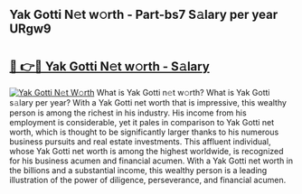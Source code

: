 ## Yak Gotti N𝚎t w𝚘rth - Part-bs7 S𝚊lary per year URgw9

# <h2><a href="http://gc1iehg.nevu.top/?p=Yak+Gotti">🔗 👉🔴 Yak Gotti N𝚎t w𝚘rth - S𝚊lary</a></h2>

[![Yak Gotti N𝚎t W𝚘rth](https://i.imgur.com/Oavwk0R.jpeg)](http://gc1iehg.nevu.top/?p=Yak+Gotti)
What is Yak Gotti n𝚎t w𝚘rth? What is Yak Gotti s𝚊lary per year?
With a Yak Gotti net worth that is impressive, this wealthy person is among the richest in his industry. His income from his employment is considerable, yet it pales in comparison to Yak Gotti net worth, which is thought to be significantly larger thanks to his numerous business pursuits and real estate investments. This affluent individual, whose Yak Gotti net worth is among the highest worldwide, is recognized for his business acumen and financial acumen. With a Yak Gotti net worth in the billions and a substantial income, this wealthy person is a leading illustration of the power of diligence, perseverance, and financial acumen.
